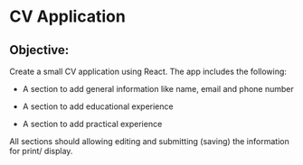# CV Application

## Objective:

Create a small CV application using React. The app includes the following:

- A section to add general information like name, email and phone number

- A section to add educational experience

- A section to add practical experience

All sections should allowing editing and submitting (saving) the information for print/ display.
